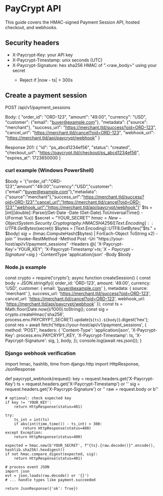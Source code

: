 # PayCrypt API

This guide covers the HMAC-signed Payment Session API, hosted checkout, and webhooks.

## Security headers
- X-Paycrypt-Key: your API key
- X-Paycrypt-Timestamp: unix seconds (UTC)
- X-Paycrypt-Signature: hex sha256 HMAC of "<ts>.<raw_body>" using your secret
  - Reject if |now - ts| > 300s

## Create a payment session
POST /api/v1/payment_sessions

Body:
{
  "order_id": "ORD-123",
  "amount": "49.00",
  "currency": "USD",
  "customer": {"email": "buyer@example.com"},
  "metadata": {"source": "merchant"},
  "success_url": "https://merchant.tld/success?oid=ORD-123",
  "cancel_url": "https://merchant.tld/cancel?oid=ORD-123",
  "webhook_url": "https://merchant.tld/api/paycrypt/webhook"
}

Response 201:
{
  "id": "ps_abcd1234ef56",
  "status": "created",
  "checkout_url": "https://paycrypt.tld/checkout/ps_abcd1234ef56",
  "expires_at": 1723650000
}

### curl example (Windows PowerShell)
$body = '{"order_id":"ORD-123","amount":"49.00","currency":"USD","customer":{"email":"buyer@example.com"},"metadata":{"source":"merchant"},"success_url":"https://merchant.tld/success?oid=ORD-123","cancel_url":"https://merchant.tld/cancel?oid=ORD-123","webhook_url":"https://merchant.tld/api/paycrypt/webhook"}'
$ts = [int][double]::Parse((Get-Date -Date (Get-Date).ToUniversalTime() -UFormat %s))
$secret = "YOUR_SECRET"
$hmac = New-Object System.Security.Cryptography.HMACSHA256 ([Text.Encoding]::UTF8.GetBytes($secret))
$bytes = [Text.Encoding]::UTF8.GetBytes("$ts." + $body)
$sig = ($hmac.ComputeHash($bytes) | ForEach-Object ToString x2) -join ''
Invoke-RestMethod -Method Post -Uri "https://your-host/api/v1/payment_sessions" -Headers @{
  'X-Paycrypt-Key'='YOUR_KEY'; 'X-Paycrypt-Timestamp'=$ts; 'X-Paycrypt-Signature'=$sig
} -ContentType 'application/json' -Body $body

### Node.js example
const crypto = require('crypto');
async function createSession() {
  const body = JSON.stringify({
    order_id: 'ORD-123', amount: '49.00', currency: 'USD',
    customer: { email: 'buyer@example.com' }, metadata: { source: 'merchant' },
    success_url: 'https://merchant.tld/success?oid=ORD-123',
    cancel_url: 'https://merchant.tld/cancel?oid=ORD-123',
    webhook_url: 'https://merchant.tld/api/paycrypt/webhook'
  });
  const ts = Math.floor(Date.now()/1000).toString();
  const sig = crypto.createHmac('sha256', process.env.PAYCRYPT_SECRET).update(`${ts}.${body}`).digest('hex');
  const res = await fetch('https://your-host/api/v1/payment_sessions', {
    method: 'POST',
    headers: {
      'Content-Type': 'application/json',
      'X-Paycrypt-Key': process.env.PAYCRYPT_KEY,
      'X-Paycrypt-Timestamp': ts,
      'X-Paycrypt-Signature': sig,
    },
    body,
  });
  console.log(await res.json());
}

### Django webhook verification
import hmac, hashlib, time
from django.http import HttpResponse, JsonResponse

def paycrypt_webhook(request):
    key = request.headers.get('X-Paycrypt-Key')
    ts = request.headers.get('X-Paycrypt-Timestamp') or ''
    sig = request.headers.get('X-Paycrypt-Signature') or ''
    raw = request.body or b''

    # optional: check expected key
    if key != 'YOUR_KEY':
        return HttpResponse(status=401)

    try:
        ts_int = int(ts)
        if abs(int(time.time()) - ts_int) > 300:
            return HttpResponse(status=400)
    except Exception:
        return HttpResponse(status=400)

    expected = hmac.new(b'YOUR_SECRET', f"{ts}.{raw.decode()}".encode(), hashlib.sha256).hexdigest()
    if not hmac.compare_digest(expected, sig):
        return HttpResponse(status=401)

    # process event JSON
    import json
    evt = json.loads(raw.decode() or '{}')
    # ... handle types like payment.succeeded

    return JsonResponse({'ok': True})

